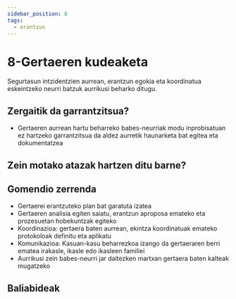```yaml
---
sidebar_position: 8
tags:
  - erantzun
---
```


# 8-Gertaeren kudeaketa

Segurtasun intzidentzien aurrean, erantzun egokia eta koordinatua eskeintzeko neurri batzuk aurrikusi beharko ditugu.


## Zergaitik da garrantzitsua?

- Gertaeren aurrean hartu beharreko babes-neurriak modu inprobisatuan ez hartzeko garrantzitsua da aldez aurretik haunarketa bat egitea eta dokumentatzea

## Zein motako atazak hartzen ditu barne?


## Gomendio zerrenda

- Gertaerei erantzuteko plan bat garatuta izatea
- Gertaeren analisia egiten saiatu, erantzun aproposa emateko eta prozesuetan hobekuntzak egiteko
- Koordinazioa: gertaera baten aurrean, ekintza koordinatuak emateko protokoloak definitu eta aplikatu
- Komunikazioa: Kasuan-kasu beharrezkoa izango da gertaeraren berri ematea irakasle, ikasle edo ikasleen familiei
- Aurrikusi zein babes-neurri jar daitezken martxan gertaera baten kalteak mugatzeko 

## Baliabideak
